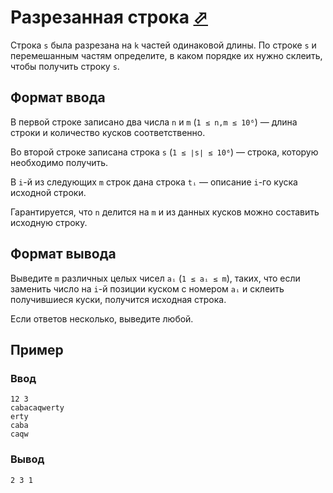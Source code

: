 # Разрезанная строка [⬀](https://contest.yandex.ru/contest/80939/problems/H/)

Строка `s` была разрезана на `k` частей одинаковой длины. По строке `s` и 
перемешанным частям определите, в каком порядке их нужно склеить, чтобы получить 
строку `s`.

## Формат ввода
В первой строке записано два числа `n` и `m` (`1 ≤ n,m ≤ 10⁶`) — длина строки и 
количество кусков соответственно.

Во второй строке записана строка `s` (`1 ≤ ∣s∣ ≤ 10⁶`) — строка, которую 
необходимо получить.

В `i`-й из следующих `m` строк дана строка `tᵢ` — описание `i`-го куска исходной 
строки.

Гарантируется, что `n` делится на `m` и из данных кусков можно составить 
исходную строку.

## Формат вывода
Выведите `m` различных целых чисел `aᵢ` (`1 ≤ aᵢ ≤ m`), таких, что если заменить 
число на `i`-й позиции куском с номером `aᵢ` и склеить получившиеся куски, 
получится исходная строка.

Если ответов несколько, выведите любой.

## Пример
### Ввод
```
12 3
cabacaqwerty
erty
caba
caqw
```
### Вывод
```
2 3 1 
```
